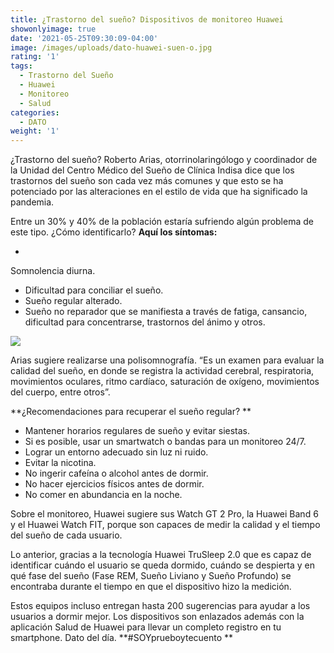 ```yaml
---
title: ¿Trastorno del sueño? Dispositivos de monitoreo Huawei
showonlyimage: true
date: '2021-05-25T09:30:09-04:00'
image: /images/uploads/dato-huawei-suen-o.jpg
rating: '1'
tags:
  - Trastorno del Sueño
  - Huawei
  - Monitoreo
  - Salud
categories:
  - DATO
weight: '1'
---
```

¿Trastorno del sueño? Roberto Arias, otorrinolaringólogo y coordinador de la Unidad del Centro Médico del Sueño de Clínica Indisa dice que los trastornos del sueño son cada vez más comunes y que esto se ha potenciado por las alteraciones en el estilo de vida que ha significado la pandemia. 

<!--more-->

Entre un 30% y 40% de la población estaría sufriendo algún problema de este tipo. ¿Cómo identificarlo? **Aquí los síntomas:**

* Somnolencia diurna.
* Dificultad para conciliar el sueño.
* Sueño regular alterado.
* Sueño no reparador que se manifiesta a través de fatiga, cansancio, dificultad para concentrarse, trastornos del ánimo y otros.



![](/images/uploads/dato-huawei-suen-o.jpg)

Arias sugiere realizarse una polisomnografía. “Es un examen para evaluar la calidad del sueño, en donde se registra la actividad cerebral, respiratoria, movimientos oculares, ritmo cardíaco, saturación de oxígeno, movimientos del cuerpo, entre otros”.

**¿Recomendaciones para recuperar el sueño regular?**

* Mantener horarios regulares de sueño y evitar siestas.
* Si es posible, usar un smartwatch o bandas para un monitoreo 24/7.
* Lograr un entorno adecuado sin luz ni ruido.
* Evitar la nicotina.
* No ingerir cafeína o alcohol antes de dormir.
* No hacer ejercicios físicos antes de dormir.
* No comer en abundancia en la noche.

Sobre el monitoreo, Huawei sugiere sus Watch GT 2 Pro, la Huawei Band 6 y el Huawei Watch FIT, porque son capaces de medir la calidad y el tiempo del sueño de cada usuario.

Lo anterior, gracias a la tecnología Huawei TruSleep 2.0 que es capaz de identificar cuándo el usuario se queda dormido, cuándo se despierta y en qué fase del sueño (Fase REM, Sueño Liviano y Sueño Profundo) se encontraba durante el tiempo en que el dispositivo hizo la medición.

Estos equipos incluso entregan hasta 200 sugerencias para ayudar a los usuarios a dormir mejor. Los dispositivos son enlazados además con la aplicación Salud de Huawei para llevar un completo registro en tu smartphone. Dato del día. **\#SOYprueboytecuento**
